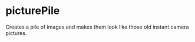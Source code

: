 picturePile
===========

Creates a pile of images and makes them look like those old instant camera pictures.
